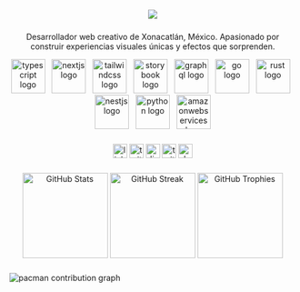 <h1 align="center">
  <img src="https://readme-typing-svg.herokuapp.com?font=Orbitron&size=48&color=00F7FF&center=true&vCenter=true&lines=Hey+%F0%9F%91%8B,+What's+Up?;Soy+Axel,+Desarrollador+Web" />
</h1>

###

<p align="center">
  Desarrollador web creativo de Xonacatlán, México. Apasionado por construir experiencias visuales únicas y efectos que sorprenden.
</p>

<div align="center">
  <img src="https://skillicons.dev/icons?i=ts" height="60" alt="typescript logo"  />&nbsp;&nbsp;
  <img src="https://skillicons.dev/icons?i=nextjs" height="60" alt="nextjs logo"  />&nbsp;&nbsp;
  <img src="https://skillicons.dev/icons?i=tailwind" height="60" alt="tailwindcss logo"  />&nbsp;&nbsp;
  <img src="https://cdn.jsdelivr.net/gh/devicons/devicon/icons/storybook/storybook-original.svg" height="60" alt="storybook logo"  />&nbsp;&nbsp;
  <img src="https://skillicons.dev/icons?i=graphql" height="60" alt="graphql logo"  />&nbsp;&nbsp;
  <img src="https://skillicons.dev/icons?i=go" height="60" alt="go logo"  />&nbsp;&nbsp;
  <img src="https://skillicons.dev/icons?i=rust" height="60" alt="rust logo"  />&nbsp;&nbsp;
  <img src="https://skillicons.dev/icons?i=nestjs" height="60" alt="nestjs logo"  />&nbsp;&nbsp;
  <img src="https://skillicons.dev/icons?i=py" height="60" alt="python logo"  />&nbsp;&nbsp;
  <img src="https://skillicons.dev/icons?i=aws" height="60" alt="amazonwebservices logo"  />
</div>

###

<div align="center">
  <img src="https://img.shields.io/static/v1?message=LinkedIn&logo=linkedin&label=&color=0077B5&logoColor=white&labelColor=&style=for-the-badge" height="25" alt="linkedin logo"  />
  <img src="https://img.shields.io/static/v1?message=Twitter&logo=twitter&label=&color=1DA1F2&logoColor=white&labelColor=&style=for-the-badge" height="25" alt="twitter logo"  />
  <img src="https://img.shields.io/static/v1?message=Discord&logo=discord&label=&color=7289DA&logoColor=white&labelColor=&style=for-the-badge" height="25" alt="discord logo"  />
  <img src="https://img.shields.io/static/v1?message=Twitch&logo=twitch&label=&color=9146FF&logoColor=white&labelColor=&style=for-the-badge" height="25" alt="twitch logo"  />
  <img src="https://img.shields.io/static/v1?message=dev.to&logo=dev.to&label=&color=0A0A0A&logoColor=white&labelColor=&style=for-the-badge" height="25" alt="devto logo"  />
</div>

###

<div align="center">

  <img src="https://github-readme-stats.vercel.app/api?username=pixel200712&show_icons=true&theme=radical&hide_border=true&border_radius=10" height="150" alt="GitHub Stats" />
  
  <img src="https://github-readme-streak-stats.herokuapp.com/?user=pixel200712&theme=radical&hide_border=true&border_radius=10" height="150" alt="GitHub Streak" />

  <img src="https://github-profile-trophy.vercel.app/?username=pixel200712&theme=radical&row=1&column=4&margin-w=8&margin-h=8" height="150" alt="GitHub Trophies" />

</div>


###

<picture>
  <source media="(prefers-color-scheme: dark)" srcset="https://raw.githubusercontent.com/maurodesouza/maurodesouza/output/pacman-contribution-graph-dark.svg">
  <source media="(prefers-color-scheme: light)" srcset="https://raw.githubusercontent.com/maurodesouza/maurodesouza/output/pacman-contribution-graph.svg">
  <img alt="pacman contribution graph" src="https://raw.githubusercontent.com/maurodesouza/maurodesouza/output/pacman-contribution-graph.svg">
</picture>

###
